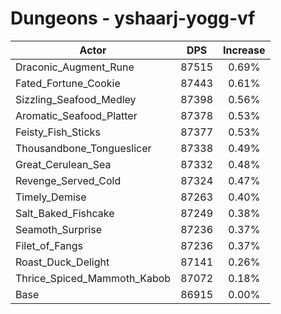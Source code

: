# Dungeons - yshaarj-yogg-vf
| Actor | DPS | Increase |
|---|:---:|:---:|
|Draconic_Augment_Rune|87515|0.69%|
|Fated_Fortune_Cookie|87443|0.61%|
|Sizzling_Seafood_Medley|87398|0.56%|
|Aromatic_Seafood_Platter|87378|0.53%|
|Feisty_Fish_Sticks|87377|0.53%|
|Thousandbone_Tongueslicer|87338|0.49%|
|Great_Cerulean_Sea|87332|0.48%|
|Revenge_Served_Cold|87324|0.47%|
|Timely_Demise|87263|0.40%|
|Salt_Baked_Fishcake|87249|0.38%|
|Seamoth_Surprise|87236|0.37%|
|Filet_of_Fangs|87236|0.37%|
|Roast_Duck_Delight|87141|0.26%|
|Thrice_Spiced_Mammoth_Kabob|87072|0.18%|
|Base|86915|0.00%|
